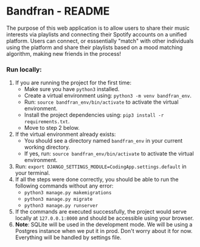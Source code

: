 # Bandfran - README

The purpose of this web application is to allow users to share their music interests via playlists and connecting their Spotify accounts on a unified platform. Users can connect, or esssentially "match" with other individuals using the platform and share their playlists based on a mood matching algorithm, making new friends in the process! 

### Run locally:
1. If you are running the project for the first time: 
    - Make sure you have ```python3``` installed.
    - Create a virtual environment using: ```python3 -m venv bandfran_env```.
    - Run: ```source bandfran_env/bin/activate``` to activate the virtual environment.
    - Install the project dependencies using: ```pip3 install -r requirements.txt```.
    - Move to step 2 below.
1. If the virtual environment already exists:
    - You should see a directory named ```bandfran_env``` in your current working directory.
    - If yes, run: ```source bandfran_env/bin/activate``` to activate the virtual environment.
2. Run: ```export DJANGO_SETTINGS_MODULE=CodingApp.settings.default``` in your terminal.
3. If all the steps were done correctly, you should be able to run the following commands without any error:
    - ```python3 manage.py makemigrations```
    - ```python3 manage.py migrate```
    - ```python3 manage.py runserver```
4. If the commands are executed successfully, the project would serve locally at ```127.0.0.1:8000``` and should be accessible using your browser.
5. <b>Note</b>: SQLite will be used in the development mode. We will be using a Postgres instance when we put it in prod. Don't worry about it for now. Everything will be handled by settings file.

